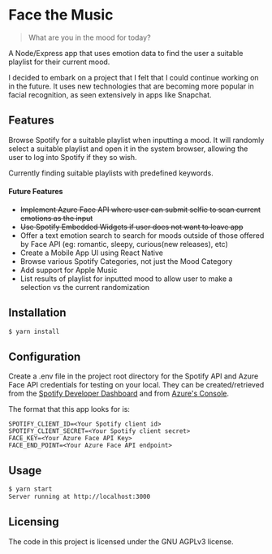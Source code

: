 # Face the Music
> What are you in the mood for today?

A Node/Express app that uses emotion data to find the user a suitable playlist for their current mood.

I decided to embark on a project that I felt that I could continue working on in the future. It uses new technologies that are becoming more popular in facial recognition, as seen extensively in apps like Snapchat.

## Features

Browse Spotify for a suitable playlist when inputting a mood. It will randomly select a suitable playlist and open it in the system browser, allowing the user to log into Spotify if they so wish.

Currently finding suitable playlists with predefined keywords. 

#### Future Features

* ~~Implement Azure Face API where user can submit selfie to scan current emotions as the input~~
* ~~Use Spotify Embedded Widgets if user does not want to leave app~~
* Offer a text emotion search to search for moods outside of those offered by Face API (eg: romantic, sleepy, curious(new releases), etc)
* Create a Mobile App UI using React Native
* Browse various Spotify Categories, not just the Mood Category
* Add support for Apple Music
* List results of playlist for inputted mood to allow user to make a selection vs the current randomization

## Installation

  ```bash
  $ yarn install
  ```
  
## Configuration

Create a .env file in the project root directory for the Spotify API and Azure Face API credentials for testing on your local. They can be created/retrieved from the [Spotify Developer Dashboard](https://developer.spotify.com/dashboard/) and from [Azure's Console](https://portal.azure.com/). 

The format that this app looks for is:
  ```
  SPOTIFY_CLIENT_ID=<Your Spotify client id>
  SPOTIFY_CLIENT_SECRET=<Your Spotify client secret>
  FACE_KEY=<Your Azure Face API Key>
  FACE_END_POINT=<Your Azure Face API endpoint>
  ```
  
## Usage

  ```bash
  $ yarn start
  Server running at http://localhost:3000
  ```

## Licensing

The code in this project is licensed under the GNU AGPLv3 license.
